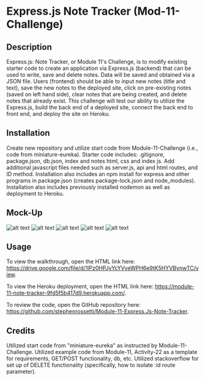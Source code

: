 # Express.js Note Tracker (Mod-11-Challenge)

## Description

Express.js: Note Tracker, or Module 11's Challenge, is to modify existing starter code to create an application via Express.js (backend) that can be used to write, save and delete notes. Data will be saved and obtained via a JSON file. Users (frontend) should be able to input new notes (title and text), save the new notes to the deployed site, click on pre-existing notes (saved on left hand side), clear notes that are being created, and delete notes that already exist. This challenge will test our ability to utilize the Express.js, build the back end of a deployed site, connect the back end to front end, and deploy the site on Heroku.

## Installation

Create new repository and utilize start code from Module-11-Challenge (i.e., code from miniature-eureka). Starter code includes: .gitignore, package.json, db.json, index and notes html, css and index js. Add additional javascript files needed such as server.js, api and html routes, and ID method. Installation also includes an npm install for express and other programs in package.json (creates package-lock.json and node_modules). Installation also includes previously installed nodemon as well as deployment to Heroku.

## Mock-Up

![alt text](https://github.com/stephenrossetti/Module-11-Express.Js-Note-Tracker/blob/main/public/assets/images/Mockup1.png)
![alt text](https://github.com/stephenrossetti/Module-11-Express.Js-Note-Tracker/blob/main/public/assets/images/Mockup2.png)
![alt text](https://github.com/stephenrossetti/Module-11-Express.Js-Note-Tracker/blob/main/public/assets/images/Mockup3.png)
![alt text](https://github.com/stephenrossetti/Module-11-Express.Js-Note-Tracker/blob/main/public/assets/images/Mockup4.png)
![alt text](https://github.com/stephenrossetti/Module-11-Express.Js-Note-Tracker/blob/main/public/assets/images/Mockup5.png)

## Usage

To view the walkthrough, open the HTML link here: https://drive.google.com/file/d/1lPz0HPJyYcYVyeWPH6e9tK5HYVBynwTC/view.

To view the Heroku deployment, open the HTML link here: https://module-11-note-tracker-9fd5f5b417d9.herokuapp.com/.

To review the code, open the GitHub repository here: https://github.com/stephenrossetti/Module-11-Express.Js-Note-Tracker.

## Credits

Utilized start code from "miniature-eureka" as instructed by Module-11-Challenge.
Utilized example code from Module-11, Activity-22 as a template for requirements, GET/POST functionality, db, etc.
Utilized stackoverflow for set up of DELETE functionality (specifically, how to isolate :id route parameter).